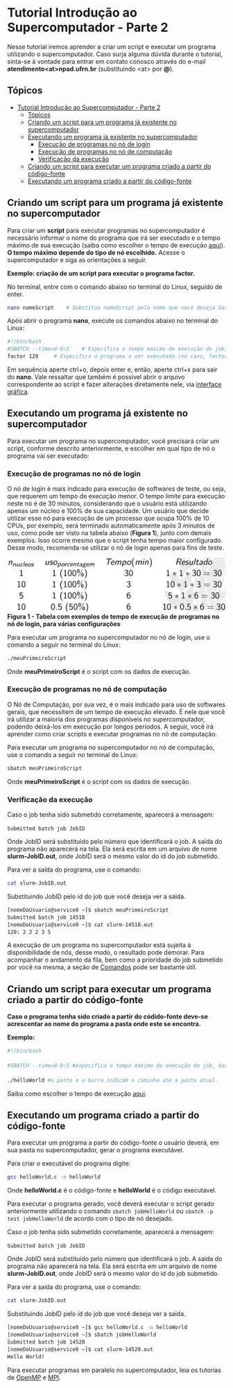 <!--
title: "Núcleo de Processamento de Alto Desempenho - UFRN"
description: "Source code generated using layoutit.com"
author: "Samuel Xavier de Souza"
-->

# Tutorial Introdução ao Supercomputador - Parte 2

Nesse tutorial iremos aprender a criar um script e executar um programa utilizando o supercomputador. Caso surja alguma dúvida durante o tutorial, sinta-se à vontade para entrar em contato conosco através do e-mail **atendimento\<at>npad.ufrn.br** (substituindo \<at> por **@**).

## Tópicos

- [Tutorial Introdução ao Supercomputador - Parte 2](#tutorial-introdução-ao-supercomputador---parte-2)
  - [Tópicos](#tópicos)
  - [Criando um script para um programa já existente no supercomputador](#criando-um-script-para-um-programa-já-existente-no-supercomputador)
  - [Executando um programa já existente no supercomputador](#executando-um-programa-já-existente-no-supercomputador)
    - [Execução de programas no nó de login](#execução-de-programas-no-nó-de-login)
    - [Execução de programas no nó de computação](#execução-de-programas-no-nó-de-computação)
    - [Verificação da execução](#verificação-da-execução)
  - [Criando um script para executar um programa criado a partir do código-fonte](#criando-um-script-para-executar-um-programa-criado-a-partir-do-código-fonte)
  - [Executando um programa criado a partir do código-fonte](#executando-um-programa-criado-a-partir-do-código-fonte)

## Criando um script para um programa já existente no supercomputador

Para criar um **script** para executar programas no supercomputador é necessário informar o nome do programa que irá ser executado e o tempo máximo de sua execução (saiba como escolher o tempo de execução [aqui](http://npad.ufrn.br/tutoriais/introducao-parte3.php#backfill)). **O tempo máximo depende do tipo de nó escolhido.** Acesse o supercomputador e siga as orientações a seguir.

**Exemplo: criação de um script para executar o programa factor.**

No terminal, entre com o comando abaixo no terminal do Linux, seguido de enter.

```bash
nano nomeScript    # Substitua nomeScript pelo nome que você deseja dar ao seu script
```

Após abrir o programa **nano**, execute os comandos abaixo no terminal do Linux:

```bash
#!/bin/bash
#SBATCH --time=0-0:5    # Especifica o tempo máximo de execução do job, dado no padrão dias-horas:minutos
factor 120     # Especifica o programa a ser executado (no caso, factor) e o parâmetro de entrada (120)
```

Em sequência aperte ctrl+o, depois enter e, então, aperte ctrl+x para sair do **nano**. Vale ressaltar que também é possível abrir o arquivo correspondente ao script e fazer alterações diretamente nele, via [interface gráfica](/beginner/superpc_introduction_part_1.md#através-de-uma-interface-gráfica).

## Executando um programa já existente no supercomputador

Para executar um programa no supercomputador, você precisará criar um script, conforme descrito anteriormente, e escolher em qual tipo de nó o programa vai ser executado:

### Execução de programas no nó de login

O nó de login é mais indicado para execução de softwares de teste, ou seja, que requerem um tempo de execução menor. O tempo limite para execução neste nó é de 30 minutos, considerando que o usuário está utilizando apenas um núcleo e 100% de sua capacidade. Um usuário que decide utilizar esse nó para execução de um processo que ocupa 100% de 10 CPUs, por exemplo, será terminado automaticamente após 3 minutos de uso, como pode ser visto na tabela abaixo (**Figura 1**), junto com demais exemplos. Isso ocorre mesmo que o script tenha tempo maior configurado. Desse modo, recomenda-se utilizar o nó de login apenas para fins de teste.

![Figura 1](/assets/superpc_introduction_part_2/Tabela_Uso_Noh_Login.bmp)
**Figura 1 - Tabela com exemplos de tempo de execução de programas no nó de login, para várias configurações**

Para executar um programa no supercomputador no nó de login, use o comando a seguir no terminal do Linux:

```bash
./meuPrimeiroScript
```

Onde **meuPrimeiroScript** é o script com os dados de execução.

### Execução de programas no nó de computação

O Nó de Computação, por sua vez, é o mais indicado para uso de softwares gerais, que necessitem de um tempo de execução elevado. É nele que você irá utilizar a maioria dos programas disponíveis no supercomputador, podendo deixá-los em execução por longos períodos. A seguir, você irá aprender como criar scripts e executar programas no nó de computação.

Para executar um programa no supercomputador no nó de computação, use o comando a seguir no terminal do Linux:

```bash
sbatch meuPrimeiroScript
```

Onde **meuPrimeiroScript** é o script com os dados de execução.

### Verificação da execução

Caso o job tenha sido submetido corretamente, aparecerá a mensagem:

`Submitted batch job JobID`

Onde JobID será substituído pelo número que identificará o job. A saída do programa não aparecerá na tela. Ela será escrita em um arquivo de nome **slurm-JobID.out**, onde JobID será o mesmo valor do id do job submetido.

Para ver a saída do programa, use o comando:

```bash
cat slurm-JobID.out
```

Substituindo JobID pelo id do job que você deseja ver a saída.

```bash
[nomeDoUsuario@service0 ~]$ sbatch meuPrimeiroScript
Submitted batch job 14518
[nomeDoUsuario@service0 ~]$ cat slurm-14518.out
120: 2 2 2 3 5
```

A execução de um programa no supercomputador está sujeita à disponibilidade de nós, desse modo, o resultado pode demorar. Para acompanhar o andamento da fila, bem como a prioridade do job submetido por você na mesma, a seção de [Comandos](/intermediate/slurm_commands.md) pode ser bastante útil.

## Criando um script para executar um programa criado a partir do código-fonte

**Caso o programa tenha sido criado a partir do códido-fonte deve-se acrescentar ao nome do programa a pasta onde este se encontra.**

**Exemplo:**

```bash
#!/bin/bash

#SBATCH --time=0-0:5 #especifica o tempo máximo de execução do job, dado no padrão dias-horas:minutos

./helloWorld #o ponto e a barra indicam o caminho até a pasta atual.
```

Saiba como escolher o tempo de execução [aqui](/intermediate/superpc_introduction_part_3.md#backfill-e-escolha-do-tempo-de-execução).

## Executando um programa criado a partir do código-fonte

Para executar um programa a partir do código-fonte o usuário deverá, em sua pasta no supercomputador, gerar o programa executável.

Para criar o executável do programa digite:

```bash
gcc helloWorld.c -o helloWorld
```

Onde **helloWorld.c** é o código-fonte e **helloWorld** é o código executável.

Para executar o programa gerado, você deverá executar o script gerado anteriormente utilizando o comando `sbatch jobHelloWorld` ou `sbatch -p test jobHelloWorld` de acordo com o tipo de nó desejado.

Caso o job tenha sido submetido corretamente, aparecerá a mensagem:

`Submitted batch job JobID`

Onde JobID será substituído pelo número que identificará o job. A saída do programa não aparecerá na tela. Ela será escrita em um arquivo de nome **slurm-JobID.out**, onde JobID será o mesmo valor do id do job submetido.

Para ver a saída do programa, use o comando:

```bash
cat slurm-JobID.out
```

Substituindo JobID pelo id do job que você deseja ver a saída.

```bash
[nomeDoUsuario@service0 ~]$ gcc helloWorld.c -o helloWorld
[nomeDoUsuario@service0 ~]$ sbatch jobHelloWorld
Submitted batch job 14520
[nomeDoUsuario@service0 ~]$ cat slurm-14520.out
Hello World!
```

Para executar programas em paralelo no supercomputador, leia os tutorias de [OpenMP](/advanced/openmp_tutorial.md) e [MPI](/advanced/mpi_tutorial.md).
